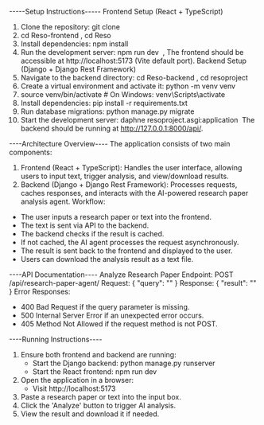 -----Setup Instructions-----
Frontend Setup (React + TypeScript)
1. Clone the repository: git clone <your-repository-url>
2. cd Reso-frontend , cd Reso
3. Install dependencies: npm install
4. Run the development server: npm run dev  , The frontend should be accessible at http://localhost:5173 (Vite default port).
Backend Setup (Django + Django Rest Framework)
1. Navigate to the backend directory: cd Reso-backend , cd resoproject
2. Create a virtual environment and activate it: python -m venv venv
3. source venv/bin/activate  # On Windows: venv\Scripts\activate
4. Install dependencies: pip install -r requirements.txt
5. Run database migrations: python manage.py migrate
6. Start the development server: daphne resoproject.asgi:application   The backend should be running at http://127.0.0.1:8000/api/.

----Architecture Overview----
The application consists of two main components:
1. Frontend (React + TypeScript): Handles the user interface, allowing users to input text, trigger analysis, and view/download results.
2. Backend (Django + Django Rest Framework): Processes requests, caches responses, and interacts with the AI-powered research paper analysis agent.
Workflow:
* The user inputs a research paper or text into the frontend.
* The text is sent via API to the backend.
* The backend checks if the result is cached.
* If not cached, the AI agent processes the request asynchronously.
* The result is sent back to the frontend and displayed to the user.
* Users can download the analysis result as a text file.


----API Documentation----
Analyze Research Paper
Endpoint: POST /api/research-paper-agent/
Request:
{
  "query": "<research paper text>"
}
Response:
{
  "result": "<AI-generated analysis>"
}
Error Responses:
* 400 Bad Request if the query parameter is missing.
* 500 Internal Server Error if an unexpected error occurs.
* 405 Method Not Allowed if the request method is not POST.

----Running Instructions----
1. Ensure both frontend and backend are running:
    * Start the Django backend: python manage.py runserver
    * Start the React frontend: npm run dev
2. Open the application in a browser:
    * Visit http://localhost:5173
3. Paste a research paper or text into the input box.
4. Click the 'Analyze' button to trigger AI analysis.
5. View the result and download it if needed.





